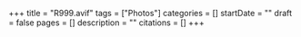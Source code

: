 +++
title = "R999.avif"
tags = ["Photos"]
categories = []
startDate = ""
draft = false
pages = []
description = ""
citations = []
+++
